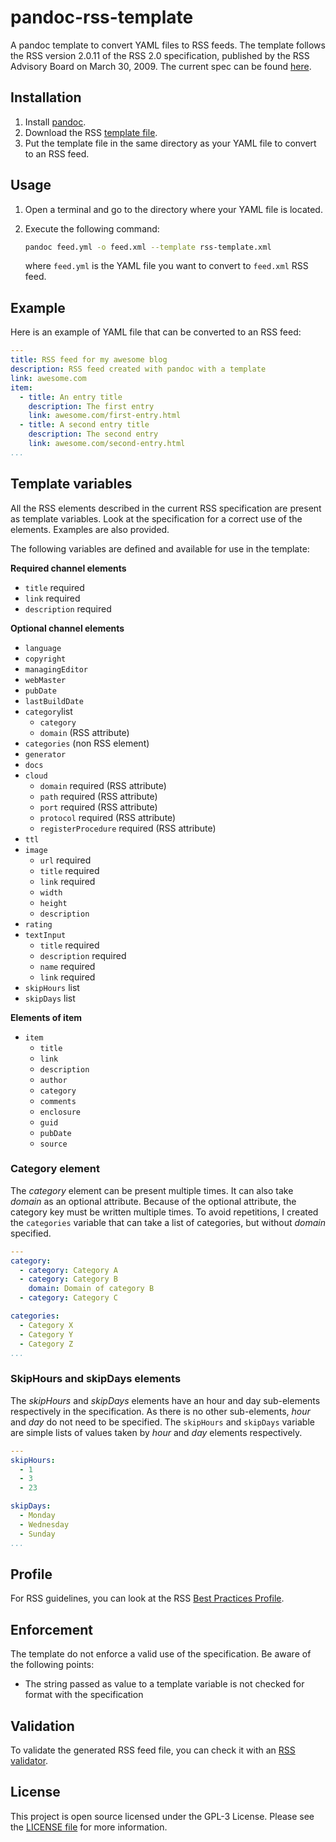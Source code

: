 # pandoc-rss-template

A pandoc template to convert YAML files to RSS feeds. The template follows the RSS version 2.0.11 of the RSS 2.0 specification, published by the RSS Advisory Board on March 30, 2009. The current spec can be found [here](http://www.rssboard.org/rss-specification).

## Installation

1. Install [pandoc](http://pandoc.org).
2. Download the RSS [template file](rss-template.xml).
3. Put the template file in the same directory as your YAML file to convert to an RSS feed.

## Usage

1. Open a terminal and go to the directory where your YAML file is located.
2. Execute the following command:

    ```bash
    pandoc feed.yml -o feed.xml --template rss-template.xml
    ```

    where `feed.yml` is the YAML file you want to convert to `feed.xml` RSS feed.

## Example

Here is an example of YAML file that can be converted to an RSS feed:

```yaml
---
title: RSS feed for my awesome blog
description: RSS feed created with pandoc with a template
link: awesome.com
item:
  - title: An entry title
    description: The first entry
    link: awesome.com/first-entry.html
  - title: A second entry title
    description: The second entry
    link: awesome.com/second-entry.html
...
```

## Template variables

All the RSS elements described in the current RSS specification are present as template variables. Look at the specification for a correct use of the elements. Examples are also provided.

The following variables are defined and available for use in the template:

**Required channel elements**

* `title` required
* `link` required
* `description` required

**Optional channel elements**

* `language`
* `copyright`
* `managingEditor`
* `webMaster`
* `pubDate`
* `lastBuildDate`
* `category`list
  * `category`
  * `domain` (RSS attribute)
* `categories` (non RSS element)
* `generator`
* `docs`
* `cloud`
  * `domain` required (RSS attribute)
  * `path` required (RSS attribute)
  * `port` required (RSS attribute)
  * `protocol` required (RSS attribute)
  * `registerProcedure` required (RSS attribute)
* `ttl`
* `image`
  * `url` required
  * `title` required
  * `link` required
  * `width`
  * `height`
  * `description`
* `rating`
* `textInput`
  * `title` required
  * `description` required
  * `name` required
  * `link` required
* `skipHours` list
* `skipDays` list

**Elements of item**

* `item`
  * `title`
  * `link`
  * `description`
  * `author`
  * `category`
  * `comments`
  * `enclosure`
  * `guid`
  * `pubDate`
  * `source`

### Category element

The *category* element can be present multiple times. It can also take *domain* as an optional attribute. Because of the optional attribute, the category key must be written multiple times. To avoid repetitions, I created the `categories` variable that can take a list of categories, but without *domain* specified.

```yaml
---
category:
  - category: Category A
  - category: Category B
    domain: Domain of category B
  - category: Category C

categories:
  - Category X
  - Category Y
  - Category Z
...
```

### SkipHours and skipDays elements

The *skipHours* and *skipDays* elements have an hour and day sub-elements respectively in the specification. As there is no other sub-elements, *hour* and *day* do not need to be specified. The `skipHours` and `skipDays` variable are simple lists of values taken by *hour* and *day* elements respectively.


```yaml
---
skipHours:
  - 1
  - 3
  - 23

skipDays:
  - Monday
  - Wednesday
  - Sunday
...
```

## Profile

For RSS guidelines, you can look at the RSS [Best Practices Profile](http://www.rssboard.org/rss-profile).

## Enforcement

The template do not enforce a valid use of the specification. Be aware of the following points:

* The string passed as value to a template variable is not checked for format with the specification

## Validation

To validate the generated RSS feed file, you can check it with an [RSS validator](http://www.rssboard.org/rss-validator/).

## License

This project is open source licensed under the GPL-3 License. Please see the [LICENSE file](LICENSE) for more information.
